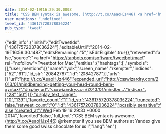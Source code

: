 ```yaml
---
date: 2014-02-19T16:29:30.000Z
title: "CSS BEM syntax is awesome. (http://t.co/AeaoHJz446) <a href='http://twitter.com/rkempter'>@rkempter</a> if you see BEM authors at Yandex give them some good swiss chocolate for us !″"
user_mentions: "undefined"
tweet_id: "436175720378036224"
pub_type: "tweet"
---
```

{"edit_info":{"initial":{"editTweetIds":["436175720378036224"],"editableUntil":"2014-02-19T16:59:30.148Z","editsRemaining":"5","isEditEligible":true}},"retweeted":false,"source":"<a href=\"https://tapbots.com/software/tweetbot/mac\" rel=\"nofollow\">Tweetbot for Mac</a>","entities":{"hashtags":[],"symbols":[],"user_mentions":[{"name":"yolk","screen_name":"rkempter","indices":["52","61"],"id_str":"20842787","id":"20842787"}],"urls":[{"url":"http://t.co/AeaoHJz446","expanded_url":"http://csswizardry.com/2013/01/mindbemding-getting-your-head-round-bem-syntax/","display_url":"csswizardry.com/2013/01/mindbe…","indices":["28","50"]}]},"display_text_range":["0","139"],"favorite_count":"1","id_str":"436175720378036224","truncated":false,"retweet_count":"0","id":"436175720378036224","possibly_sensitive":false,"created_at":"Wed Feb 19 16:29:30 +0000 2014","favorited":false,"full_text":"CSS BEM syntax is awesome. (http://t.co/AeaoHJz446) @rkempter if you see BEM authors at Yandex give them some good swiss chocolate for us !","lang":"en"}
